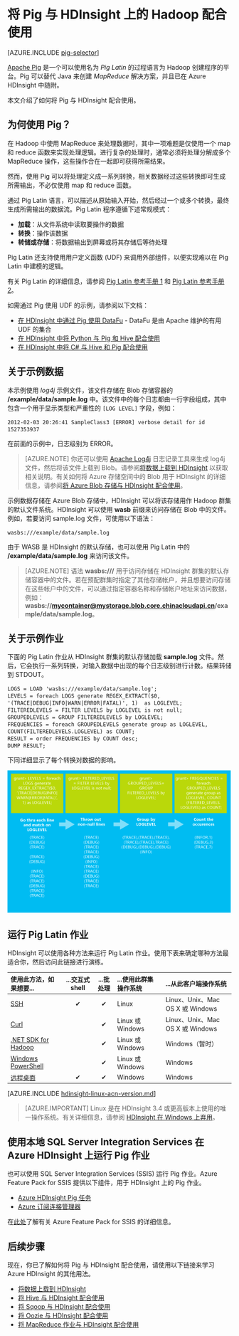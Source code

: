 <properties
    pageTitle="在 HDInsight 中使用 Hadoop Pig | Azure"
    description="了解如何将 Pig 与 HDInsight 上的 Hadoop 配合使用。"
    services="hdinsight"
    documentationcenter=""
    author="Blackmist"
    manager="jhubbard"
    editor="cgronlun"
    tags="azure-portal" />
<tags
    ms.assetid="acfeb52b-4b81-4a7d-af77-3e9908407404"
    ms.service="hdinsight"
    ms.devlang="na"
    ms.topic="article"
    ms.tgt_pltfrm="na"
    ms.workload="big-data"
    ms.date="01/12/2017"
    wacn.date="01/25/2017"
    ms.author="larryfr" />  


# 将 Pig 与 HDInsight 上的 Hadoop 配合使用
[AZURE.INCLUDE [pig-selector](../../includes/hdinsight-selector-use-pig.md)]

[Apache Pig](http://pig.apache.org/) 是一个可以使用名为 *Pig Latin* 的过程语言为 Hadoop 创建程序的平台。Pig 可以替代 Java 来创建 *MapReduce* 解决方案，并且已在 Azure HDInsight 中随附。

本文介绍了如何将 Pig 与 HDInsight 配合使用。

## <a id="why"></a>为何使用 Pig？
在 Hadoop 中使用 MapReduce 来处理数据时，其中一项难题是仅使用一个 map 和 reduce 函数来实现处理逻辑。进行复杂的处理时，通常必须将处理分解成多个 MapReduce 操作，这些操作合在一起即可获得所需结果。

然而，使用 Pig 可以将处理定义成一系列转换，相关数据经过这些转换即可生成所需输出，不必仅使用 map 和 reduce 函数。

通过 Pig Latin 语言，可以描述从原始输入开始，然后经过一个或多个转换，最终生成所需输出的数据流。Pig Latin 程序遵循下述常规模式：

* **加载**：从文件系统中读取要操作的数据
* **转换**：操作该数据
* **转储或存储**：将数据输出到屏幕或将其存储后等待处理

Pig Latin 还支持使用用户定义函数 (UDF) 来调用外部组件，以便实现难以在 Pig Latin 中建模的逻辑。

有关 Pig Latin 的详细信息，请参阅 [Pig Latin 参考手册 1](http://pig.apache.org/docs/r0.7.0/piglatin_ref1.html) 和 [Pig Latin 参考手册 2](http://pig.apache.org/docs/r0.7.0/piglatin_ref2.html)。

如需通过 Pig 使用 UDF 的示例，请参阅以下文档：

* [在 HDInsight 中通过 Pig 使用 DataFu](/documentation/articles/hdinsight-hadoop-use-pig-datafu-udf/) - DataFu 是由 Apache 维护的有用 UDF 的集合
* [在 HDInsight 中将 Python 与 Pig 和 Hive 配合使用](/documentation/articles/hdinsight-python/)
* [在 HDInsight 中将 C# 与 Hive 和 Pig 配合使用](/documentation/articles/hdinsight-hadoop-hive-pig-udf-dotnet-csharp/)

## <a id="data"></a>关于示例数据
本示例使用 *log4j* 示例文件，该文件存储在 Blob 存储容器的 **/example/data/sample.log** 中。该文件中的每个日志都由一行字段组成，其中包含一个用于显示类型和严重性的 `[LOG LEVEL]` 字段，例如：

    2012-02-03 20:26:41 SampleClass3 [ERROR] verbose detail for id 1527353937

在前面的示例中，日志级别为 ERROR。

> [AZURE.NOTE]
你还可以使用 [Apache Log4j](http://zh.wikipedia.org/wiki/Log4j) 日志记录工具来生成 log4j 文件，然后将该文件上载到 Blob。请参阅[将数据上载到 HDInsight](/documentation/articles/hdinsight-upload-data/) 以获取相关说明。有关如何将 Azure 存储空间中的 Blob 用于 HDInsight 的详细信息，请参阅[将 Azure Blob 存储与 HDInsight 配合使用](/documentation/articles/hdinsight-hadoop-use-blob-storage/)。
> 
> 

示例数据存储在 Azure Blob 存储中，HDInsight 可以将该存储用作 Hadoop 群集的默认文件系统。HDInsight 可以使用 **wasb** 前缀来访问存储在 Blob 中的文件。例如，若要访问 sample.log 文件，可使用以下语法：

    wasbs:///example/data/sample.log

由于 WASB 是 HDInsight 的默认存储，也可以使用 Pig Latin 中的 **/example/data/sample.log** 来访问该文件。

> [AZURE.NOTE]
语法 **wasbs:///** 用于访问存储在 HDInsight 群集的默认存储容器中的文件。若在预配群集时指定了其他存储帐户，并且想要访问存储在这些帐户中的文件，可以通过指定容器名称和存储帐户地址来访问数据，例如：**wasbs://mycontainer@mystorage.blob.core.chinacloudapi.cn/example/data/sample.log**。
> 
> 

## <a id="job"></a>关于示例作业
下面的 Pig Latin 作业从 HDInsight 群集的默认存储加载 **sample.log** 文件。然后，它会执行一系列转换，对输入数据中出现的每个日志级别进行计数。结果转储到 STDOUT。

    LOGS = LOAD 'wasbs:///example/data/sample.log';
    LEVELS = foreach LOGS generate REGEX_EXTRACT($0, '(TRACE|DEBUG|INFO|WARN|ERROR|FATAL)', 1)  as LOGLEVEL;
    FILTEREDLEVELS = FILTER LEVELS by LOGLEVEL is not null;
    GROUPEDLEVELS = GROUP FILTEREDLEVELS by LOGLEVEL;
    FREQUENCIES = foreach GROUPEDLEVELS generate group as LOGLEVEL, COUNT(FILTEREDLEVELS.LOGLEVEL) as COUNT;
    RESULT = order FREQUENCIES by COUNT desc;
    DUMP RESULT;

下同详细显示了每个转换对数据的影响。

![转换的图形表示形式][image-hdi-pig-data-transformation]  


## <a id="run"></a>运行 Pig Latin 作业
HDInsight 可以使用各种方法来运行 Pig Latin 作业。使用下表来确定哪种方法最适合你，然后访问此链接进行演练。

| **使用此方法**，如果想要... | ...**交互式** shell | ...**批处理** | ...使用此**群集操作系统** | ...从此**客户端操作系统** |
|:--- |:---:|:---:|:--- |:--- |
| [SSH](/documentation/articles/hdinsight-hadoop-use-pig-ssh/) |✔ |✔ |Linux |Linux、Unix、Mac OS X 或 Windows |
| [Curl](/documentation/articles/hdinsight-hadoop-use-pig-curl/) |&nbsp; |✔ |Linux 或 Windows |Linux、Unix、Mac OS X 或 Windows |
| [.NET SDK for Hadoop](/documentation/articles/hdinsight-hadoop-use-pig-dotnet-sdk/) |&nbsp; |✔ |Linux 或 Windows |Windows（暂时） |
| [Windows PowerShell](/documentation/articles/hdinsight-hadoop-use-pig-powershell/) |&nbsp; |✔ |Linux 或 Windows |Windows |
| [远程桌面](/documentation/articles/hdinsight-hadoop-use-pig-remote-desktop/) |✔ |✔ |Windows |Windows |

[AZURE.INCLUDE [hdinsight-linux-acn-version.md](../../includes/hdinsight-linux-acn-version.md)]

> [AZURE.IMPORTANT]
Linux 是在 HDInsight 3.4 或更高版本上使用的唯一操作系统。有关详细信息，请参阅 [HDInsight 在 Windows 上弃用](/documentation/articles/hdinsight-component-versioning/#hdi-version-32-and-33-nearing-deprecation-date)。

## 使用本地 SQL Server Integration Services 在 Azure HDInsight 上运行 Pig 作业
也可以使用 SQL Server Integration Services (SSIS) 运行 Pig 作业。Azure Feature Pack for SSIS 提供以下组件，用于 HDInsight 上的 Pig 作业。

* [Azure HDInsight Pig 任务][pigtask]
* [Azure 订阅连接管理器][connectionmanager]

在[此处][ssispack]了解有关 Azure Feature Pack for SSIS 的详细信息。

## <a id="nextsteps"></a>后续步骤
现在，你已了解如何将 Pig 与 HDInsight 配合使用，请使用以下链接来学习 Azure HDInsight 的其他用法。

* [将数据上载到 HDInsight][hdinsight-upload-data]
* [将 Hive 与 HDInsight 配合使用][hdinsight-use-hive]
* [将 Sqoop 与 HDInsight 配合使用](/documentation/articles/hdinsight-use-sqoop/)
* [将 Oozie 与 HDInsight 配合使用](/documentation/articles/hdinsight-use-oozie/)
* [将 MapReduce 作业与 HDInsight 配合使用][hdinsight-use-mapreduce]

[apachepig-home]: http://pig.apache.org/
[putty]: http://www.chiark.greenend.org.uk/~sgtatham/putty/download.html
[curl]: http://curl.haxx.se/
[pigtask]: http://msdn.microsoft.com/zh-cn/library/mt146781(v=sql.120).aspx
[connectionmanager]: http://msdn.microsoft.com/zh-cn/library/mt146773(v=sql.120).aspx
[ssispack]: http://msdn.microsoft.com/zh-cn/library/mt146770(v=sql.120).aspx

[hdinsight-upload-data]: /documentation/articles/hdinsight-upload-data/

[hdinsight-admin-powershell]: /documentation/articles/hdinsight-administer-use-powershell/

[hdinsight-use-hive]: /documentation/articles/hdinsight-use-hive/
[hdinsight-use-mapreduce]: /documentation/articles/hdinsight-use-mapreduce/

[hdinsight-provision]: /documentation/articles/hdinsight-provision-clusters/
[hdinsight-submit-jobs]: /documentation/articles/hdinsight-submit-hadoop-jobs-programmatically/#mapreduce-sdk

[Powershell-install-configure]: https://docs.microsoft.com/powershell/azureps-cmdlets-docs

[powershell-start]: http://technet.microsoft.com/zh-cn/library/hh847889.aspx

[image-hdi-pig-data-transformation]: ./media/hdinsight-use-pig/HDI.DataTransformation.gif

<!---HONumber=Mooncake_0120_2017-->
<!--Update_Description: update from ASM to ARM-->